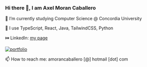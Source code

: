 ### Hi there 👋, I am Axel Moran Caballero

🔭 I’m currently studying Computer Science @ Concordia University

🧰 I use TypeScript, React, Java, TailwindCSS, Python

⏮️ LinkedIn: [my page](https://www.linkedin.com/in/axel-moran-caballero-9324ab263/)

[![portfolio](https://img.shields.io/badge/my_portfolio-000?style=for-the-badge&logo=ko-fi&logoColor=white)](https://github.com/AxelMoranC/AxelMoranC.github.io)

📫 How to reach me: amorancaballero [@] hotmail [dot] com

<!--
**AxelMoranC/AxelMoranC** is a ✨ _special_ ✨ repository because its `README.md` (this file) appears on your GitHub profile.

Here are some ideas to get you started:

- 🔭 I’m currently working on ...
- 🌱 I’m currently learning ...
- 👯 I’m looking to collaborate on ...
- 🤔 I’m looking for help with ...
- 💬 Ask me about ...
- 📫 How to reach me: ...
- 😄 Pronouns: ...
- ⚡ Fun fact: ...
-->

